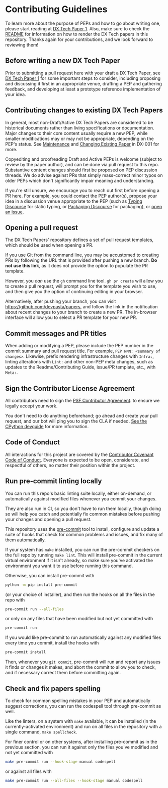 # Contributing Guidelines

To learn more about the purpose of PEPs and how to go about writing one,
please start reading at [DX Tech Paper 1](https://devpasta.github.io/dx-001/).
Also, make sure to check the [README](./README.md) for information on
how to render the DX Tech papers in this repository. Thanks again for your
contributions, and we look forward to reviewing them!

## Before writing a new DX Tech Paper

Prior to submitting a pull request here with your draft a DX Tech Paper, 
see [DX Tech Paper 1](https://peps.python.org/pep-0001/#start-new-paper) for
some important steps to consider, including proposing and discussing it
first in an appropriate venue, drafting a PEP and gathering feedback,
and developing at least a prototype reference implementation of your
idea.

## Contributing changes to existing DX Tech Papers

In general, most non-Draft/Active DX Tech Papers are considered to be historical
documents rather than living specifications or documentation. Major
changes to their core content usually require a new PEP, while smaller
modifications may or may not be appropriate, depending on the PEP\'s
status. 
See [Maintenance](https://peps.python.org/dx-001/#maintenance) and
[Changing Existing Paper](https://peps.python.org/dx-001/#changing-existing-paper) in DX-001
for more.

Copyediting and proofreading Draft and Active PEPs is welcome (subject
to review by the paper author), and can be done via pull request to this
repo. Substantive content changes should first be proposed on PEP
discussion threads. We do advise against PRs that simply mass-correct
minor typos on older PEPs which don\'t significantly impair meaning and
understanding.

If you\'re still unsure, we encourage you to reach out first before
opening a PR here. For example, you could contact the PEP author(s),
propose your idea in a discussion venue appropriate to the PEP (such as
[Typing Discourse](https://discuss.python.org/c/typing/) for static
typing, 
or [Packaging Discourse](https://discuss.python.org/c/packaging/) for packaging), or
[open an issue](https://github.com/python/peps/issues).

## Opening a pull request

The DX Tech Papers\' repository defines a set of pull request templates, which
should be used when opening a PR.

If you use Git from the command line, you may be accustomed to creating
PRs by following the URL that is provided after pushing a new branch.
**Do not use this link**, as it does not provide the option to populate
the PR template.

However, you *can* use the `gh` command line tool. `gh pr create` will
allow you to create a pull request, will prompt you for the template you
wish to use, and then give you the option of continuing editing in your
browser.

Alternatively, after pushing your branch, you can visit
<https://github.com/devpasta/papers>, and follow the link in the
notification about recent changes to your branch to create a new PR. The
in-browser interface will allow you to select a PR template for your new
PR.

## Commit messages and PR titles

When adding or modifying a PEP, please include the PEP number in the
commit summary and pull request title. For example,
`PEP NNN: <summary of changes>`. Likewise, prefix rendering
infrastructure changes with `Infra:`, linting alterations with `Lint:`
and other non-PEP meta changes, such as updates to the
Readme/Contributing Guide, issue/PR template, etc., with `Meta:`.

## Sign the Contributor License Agreement

All contributors need to sign the [PSF Contributor
Agreement](https://www.python.org/psf/contrib/contrib-form/). to ensure
we legally accept your work.

You don\'t need to do anything beforehand; go ahead and create your pull
request, and our bot will ping you to sign the CLA if needed. [See the
CPython devguide](https://devguide.python.org/pullrequest/#licensing)
for more information.

## Code of Conduct

All interactions for this project are covered by the [Contributor Covenant Code of
Conduct](https://www.contributor-covenant.org/version/2/1/code_of_conduct/). Everyone is
expected to be open, considerate, and respectful of others, no matter
their position within the project.

## Run pre-commit linting locally

You can run this repo\'s basic linting suite locally, either on-demand,
or automatically against modified files whenever you commit your
changes.

They are also run in CI, so you don\'t have to run them locally, though
doing so will help you catch and potentially fix common mistakes before
pushing your changes and opening a pull request.

This repository uses the [pre-commit](https://pre-commit.com/) tool to
install, configure and update a suite of hooks that check for common
problems and issues, and fix many of them automatically.

If your system has `make` installed, you can run the pre-commit checkers
on the full repo by running `make lint`. This will install pre-commit in
the current virtual environment if it isn\'t already, so make sure
you\'ve activated the environment you want it to use before running this
command.

Otherwise, you can install pre-commit with

``` bash
python -m pip install pre-commit
```

(or your choice of installer), and then run the hooks on all the files
in the repo with

``` bash
pre-commit run --all-files
```

or only on any files that have been modified but not yet committed with

``` bash
pre-commit run
```

If you would like pre-commit to run automatically against any modified
files every time you commit, install the hooks with

``` bash
pre-commit install
```

Then, whenever you `git commit`, pre-commit will run and report any
issues it finds or changes it makes, and abort the commit to allow you
to check, and if necessary correct them before committing again.

## Check and fix papers spelling

To check for common spelling mistakes in your PEP and automatically
suggest corrections, you can run the codespell tool through pre-commit
as well.

Like the linters, on a system with `make` available, it can be installed
(in the currently-activated environment) and run on all files in the
repository with a single command, `make spellcheck`.

For finer control or on other systems, after installing pre-commit as in
the previous section, you can run it against only the files you\'ve
modified and not yet committed with

``` bash
make pre-commit run --hook-stage manual codespell
```

or against all files with

``` bash
make pre-commit run --all-files --hook-stage manual codespell
```
